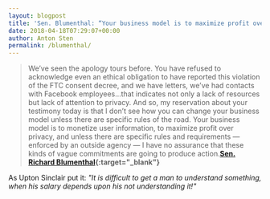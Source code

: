 ```yaml
---
layout: blogpost
title: 'Sen. Blumenthal: “Your business model is to maximize profit over privacy.”'
date: 2018-04-18T07:29:07+00:00
author: Anton Sten
permalink: /blumenthal/
---
```


>We’ve seen the apology tours before. You have refused to acknowledge even an ethical obligation to have reported this violation of the FTC consent decree, and we have letters, we’ve had contacts with Facebook employees…that indicates not only a lack of resources but lack of attention to privacy. And so, my reservation about your testimony today is that I don’t see how you can change your business model unless there are specific rules of the road. Your business model is to monetize user information, to maximize profit over privacy, and unless there are specific rules and requirements — enforced by an outside agency — I have no assurance that these kinds of vague commitments are going to produce action.**[Sen. Richard Blumenthal](https://arstechnica.com/tech-policy/2018/04/facebook-ceo-puts-on-suit-and-a-smile-to-try-to-seduce-assuage-senators/){:target="_blank"}**

As Upton Sinclair put it: _"It is difficult to get a man to understand something, when his salary depends upon his not understanding it!"_
